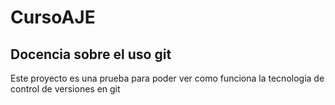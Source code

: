 # CursoAJE
## Docencia sobre el uso git
Este proyecto es una prueba para poder ver como funciona la tecnologia de control de versiones en git
